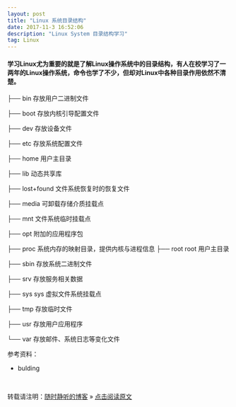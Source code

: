 ```yaml
---
layout: post
title: "Linux 系统目录结构"
date: 2017-11-3 16:52:06 
description: "Linux System 目录结构学习"
tag: Linux
---
```


#### 学习Linux尤为重要的就是了解Linux操作系统中的目录结构，有人在校学习了一两年的Linux操作系统，命令也学了不少，但却对Linux中各种目录作用依然不清楚。

├── bin     存放用户二进制文件

├── boot    存放内核引导配置文件

├── dev     存放设备文件

├── etc     存放系统配置文件

├── home    用户主目录

├── lib     动态共享库

├── lost+found  文件系统恢复时的恢复文件

├── media   可卸载存储介质挂载点

├── mnt     文件系统临时挂载点

├── opt     附加的应用程序包

├── proc    系统内存的映射目录，提供内核与进程信息
├── root    root 用户主目录

├── sbin    存放系统二进制文件

├── srv     存放服务相关数据

├── sys     sys 虚拟文件系统挂载点

├── tmp     存放临时文件

├── usr     存放用户应用程序

└── var     存放邮件、系统日志等变化文件




参考资料：

- bulding



<br>

转载请注明：[随时静听的博客](http://ssjt21.github.io) » [点击阅读原文](http://ssjt21.io/2017/11/Linux_DirStruct/)
